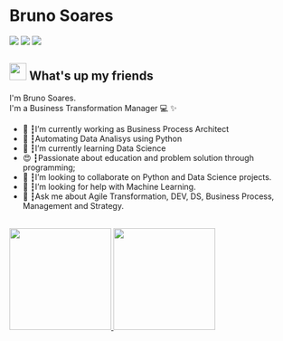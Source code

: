 # Bruno Soares
<a href="https://linkedin.com/in/professorsoares"><img src="https://img.shields.io/badge/linkedin-0077B5.svg?style=for-the-badge&logo=linkedin&logoColor=white"></a>
<a href="https://instagram.com/professorsoares"><img src="https://img.shields.io/badge/instagram-E4405F.svg?style=for-the-badge&logo=instagram&logoColor=white"></a>
<a href="mailto:professorsoares@gmail.com"><img src="https://img.shields.io/badge/e‑mail-D14836.svg?style=for-the-badge&logo=GMail&logoColor=white"></a>

## <img src="https://media.giphy.com/media/hvRJCLFzcasrR4ia7z/giphy.gif" width="30px"> What's up my friends
I'm Bruno Soares.<br>
I'm a Business Transformation Manager 💻 ✨

<ul>
  <li>🚀 ┇I’m currently working as Business Process Architect </li>
  <li>💜 ┇Automating Data Analisys using Python
  <li>🌱 ┇I’m currently learning Data Science</li>
  <li>😍 ┇Passionate about education and problem solution through programming;</li>
  <li>👯 ┇I’m looking to collaborate on Python and Data Science projects.</li>
  <li>🤔 ┇I’m looking for help with Machine Learning.</li>
  <li>💬 ┇Ask me about Agile Transformation, DEV, DS, Business Process, Management and Strategy.</li>
</ul>
<br/>

<div align="between">
    <a href="https://github.com/professorsoares">
      <img height="180em" src="https://github-readme-stats.vercel.app/api?username=professorsoares&theme=light&show_icons=true" />
      <img height="180em" src="https://github-readme-stats.vercel.app/api/top-langs/?username=professorsoares&theme=light&show_icons=true&layout=compact"/>
    </a>
  </div>
